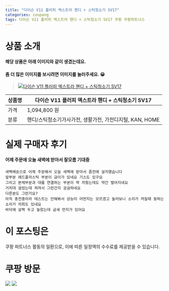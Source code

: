 ```yaml
---
title: "다이슨 V11 플러피 엑스트라 핸디 + 스틱청소기 SV17"
categories: coupang
tags: 다이슨 V11 플러피 엑스트라 핸디 + 스틱청소기 SV17 쿠팡 쿠팡파트너스
---
```

# 상품 소개
#### 해당 상품은 아래 이미지와 같이 생겼는데요. 
#### 좀 더 많은 이미지를 보시려면 이미지를 눌러주세요. 😀
> [![다이슨 V11 플러피 엑스트라 핸디 + 스틱청소기 SV17](https://static.coupangcdn.com/image/affiliate/banner/5378ac3f05d6afc77cfb868251f73701@2x.jpg)](https://coupa.ng/bO0BA2)

상품명 | 다이슨 V11 플러피 엑스트라 핸디 + 스틱청소기 SV17
-------|-------
가격 | 1,094,800 원
분류 | 핸디/스틱청소기가사가전, 생활가전, 가전디지털, KAN, HOME

# 실제 구매자 후기

####    어제 주문에 오늘 새벽에 받아서 잘모름  기대중
    새벽배송으로 어제 주문해서 오늘 새벽에 받아서 좀전에 설치했습니다
    앞부분 헤드플라스틱 부분이 금이가 있네요 기스도 있구요
    그리고 본체부분과 대를 연결하는 부분이 꽉 끼웠는데도 약간 벌어지네요
    거치대 걸었는데 쳐져서 그런건지 궁금하네요
    다른분도 그런가요?
    아직 충전중이라 테스트는 안해봐서 성능이 어떤지는 모르겠고 눌러보니 소리가 꺼질때 둥하는 소리가 저희도 있네요
    바닥에 살짝 두고 눌렀는데 금새 먼지가 있어요

# 이 포스팅은
쿠팡 파트너스 활동의 일환으로, 이에 따른 일정액의 수수료를 제공받을 수 있습니다.

# 쿠팡 방문
[![](https://ads-partners.coupang.com/banners/404218?subId=&traceId=V0-301-bae0f72e5e59e45f-I404218&w=728&h=90)](https://coupa.ng/bOXH5d)
[![](https://ads-partners.coupang.com/banners/404240?subId=&traceId=V0-301-371ae01f4226dec2-I404240&w=728&h=90)](https://coupa.ng/bOXIeg)

